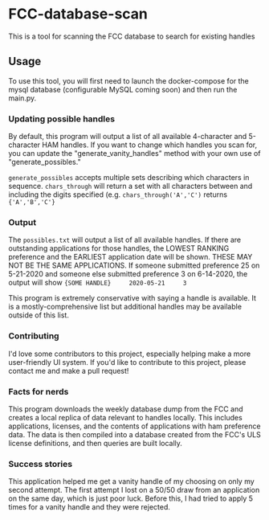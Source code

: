 # FCC-database-scan
This is a tool for scanning the FCC database to search for existing handles

## Usage
To use this tool, you will first need to launch the docker-compose for the mysql database (configurable MySQL coming soon) and then run the main.py.

### Updating possible handles
By default, this program will output a list of all available 4-character and 5-character HAM handles. If you want to change which handles you scan for, you can update
the "generate_vanity_handles" method with your own use of "generate_possibles."

`generate_possibles` accepts multiple sets describing which characters in sequence. `chars_through` will return a set with all characters between and including the digits
specified (e.g. `chars_through('A','C')` returns `{'A','B','C'}`

### Output
The `possibles.txt` will output a list of all available handles. If there are outstanding applications for those handles, the LOWEST RANKING preference and the EARLIEST application date will be shown. THESE MAY NOT BE THE SAME APPLICATIONS. If someone submitted preference 25 on 5-21-2020 and someone else submitted preference 3 on 6-14-2020, the output will show `{SOME HANDLE}     2020-05-21     3`

This program is extremely conservative with saying a handle is available. It is a mostly-comprehensive list but additional handles may be available outside of this list.

### Contributing
I'd love some contributors to this project, especially helping make a more user-friendly UI system. If you'd like to contribute to this project, please contact me and make a pull
request!

### Facts for nerds
This program downloads the weekly database dump from the FCC and creates a local replica of data relevant to handles locally. This includes applications, licenses, and the contents of applications with ham preference data. The data is then compiled into a database created from the FCC's ULS license definitions, and then queries are built locally.

### Success stories
This application helped me get a vanity handle of my choosing on only my second attempt. The first attempt I lost on a 50/50 draw from an application on the same day, which is just poor luck. Before this, I had tried to apply 5 times for a vanity handle and they were rejected.
